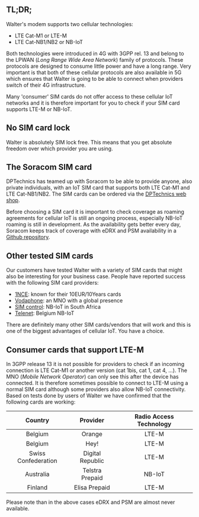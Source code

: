 ## TL;DR;

Walter's modem supports two cellular technologies:
 - LTE Cat-M1 or LTE-M
 - LTE Cat-NB1/NB2 or NB-IoT

Both technologies were introduced in 4G with 3GPP rel. 13 and belong to the
LPWAN (*Long Range Wide Area Network*) family of protocols. These protocols are
designed to consume little power and have a long range. Very important is that
both of these cellular protocols are also available in 5G which ensures that
Walter is going to be able to connect when providers switch of their 4G 
infrastructure.

Many 'consumer' SIM cards do not offer access to these cellular IoT networks and
it is therefore important for you to check if your SIM card supports LTE-M or 
NB-IoT.

## No SIM card lock

Walter is absolutely SIM lock free. This means that you get absolute freedom
over which provider you are using.

## The Soracom SIM card

DPTechnics has teamed up with Soracom to be able to provide anyone, also private
individuals, with an IoT SIM card that supports both LTE Cat-M1 and LTE
Cat-NB1/NB2. The SIM cards can be ordered via the
[DPTechnics web shop](https://shop.dptechnics.com/).

Before choosing a SIM card it is important to check coverage as roaming 
agreements for cellular IoT is still an ongoing process, especially NB-IoT 
roaming is still in development. As the availability gets better every day,
Soracom keeps track of coverage with eDRX and PSM availability in a 
[Github repository](https://github.com/soracom/coverage-tests/blob/main/SORACOM-LPWAN-with-features.csv). 

## Other tested SIM cards

Our customers have tested Walter with a variety of SIM cards that might also
be interesting for your business case. People have reported success with the 
following SIM card providers:

 - [1NCE](https://1nce.com/): known for their 10EUR/10Years cards
 - [Vodaphone](https://www.vodafone.com/business/products/iot-connectivity): an MNO with a global presence
 - [SIM control](https://simcontrol.co.za/): NB-IoT in South Africa
 - [Telenet](https://www2.telenet.be/business/nl/sme-le/aanbod/verbinden/bedrijfsnetwerk/internet-of-things.html): Belgium NB-IoT

There are definitely many other SIM cards/vendors that will work and this is one
of the biggest advantages of cellular IoT. You have a choice. 

## Consumer cards that support LTE-M

In 3GPP release 13 it is not possible for providers to check if an incoming 
connection is LTE Cat-M1 or another version (cat 1bis, cat 1, cat 4, ...). The
MNO (*Mobile Network Operator*) can only see this after the device has
connected. It is therefore sometimes possible to connect to LTE-M using a normal
SIM card although some providers also allow NB-IoT connectivity. Based on tests
done by users of Walter we have confirmed that the following cards are working:

|       Country       |     Provider     | Radio Access Technology |
|:-------------------:|:----------------:|:-----------------------:|
| Belgium             | Orange           | LTE-M                   |
| Belgium             | Hey!             | LTE-M                   |
| Swiss Confederation | Digital Republic | LTE-M                   |
| Australia           | Telstra Prepaid  | NB-IoT                  |
| Finland             | Elisa Prepaid    | LTE-M                   |

Please note than in the above cases eDRX and PSM are almost never available.